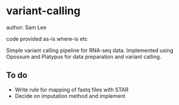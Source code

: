 # variant-calling

author: Sam Lee

code provided as-is where-is etc

Simple variant calling pipeline for RNA-seq data. Implemented using Opossum and Platypus for data preparation and variant calling.

## To do

* Write rule for mapping of fastq files with STAR
* Decide on imputation method and implement
